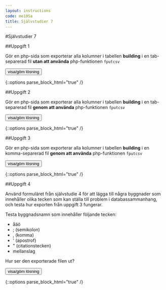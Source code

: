 ```yaml
---
layout: instructions
code: me105a
title: Självstudier 7
---
```


<style>
table {border-collapse: collapse;font-size:smaller}
th, td {border: 1px solid #BBBBBB}
th, td {text-align:left}
th, td {padding: 6px;}
</style>

<script>
  var toggle = function(id) {
  var mydiv = document.getElementById(id);
  if (mydiv.style.display === 'block' || mydiv.style.display === '')
    mydiv.style.display = 'none';
  else
    mydiv.style.display = 'block'
  }
</script>


#Självstudier 7

##Uppgift 1

Gör en php-sida som exporterar alla kolumner i tabellen **building** i en tab-separerad fil **utan att använda** php-funktionen `fputcsv`

<!--START SHOW/HIDE-->
<input type="button" value="visa/göm lösning" onclick="toggle('answer1');">

{::options parse_block_html="true" /}
<div id="answer1" style="display:none">

{% highlight html+php %}
<!doctype html>
<html>
<head>
<meta charset="UTF-8">
<title>Uppgift 1</title>
</head>
<body>
<h1>Självstudie 8</h1>
<h2>Uppgift 1</h2>
<?php
error_reporting(E_ALL);
ini_set('display_errors', 1);

// Anslut till databasen
include $_SERVER['DOCUMENT_ROOT'] . '/username/me105a/connect.php';

// Hämta alla kolumner från tabellen building
$sql = 'SELECT * FROM building';
$result = $pdo->query($sql);

//OBS före loopen måste vi skapa en tom strängvariabel $export som sedan byggs på
$export="";
foreach ($result as $row) {
	$id=$row['id'];   
	$name=$row['name'];
	$street=$row['street'];
	$streetnumber=$row['streetnumber'];
	//lägg ihop alla kolumner till en sträng. tabb-tecken \t mellan varje kolumn, ny rad \n på slutet	
	$tab_separated_row="$id\t$name\t$street\t$streetnumber\n";
	//lägg till aktuell rad sist i strängen $export
	$export.=$tab_separated_row;
}
//nu ska vi spara $export i en fil
$filename="export1.txt";
file_put_contents($filename,$export);
//filen finns nu på webbservern men vi behöver en länk för
//att komma åt den
echo "Hämta exporterad fil: ";
echo "<a href='$filename'>$filename</a>";
?>
</body>
</html>
{% endhighlight %}

</div>
<!--END SHOW/HIDE-->
 
##Uppgift 2

Gör en php-sida som exporterar alla kolumner i tabellen **building** i en tab-separerad fil **genom att använda** php-funktionen `fputcsv`

<!--START SHOW/HIDE-->
<input type="button" value="visa/göm lösning" onclick="toggle('answer2');">

{::options parse_block_html="true" /}
<div id="answer2" style="display:none">

{% highlight html+php %}
<!doctype html>
<html>
<head>
<meta charset="UTF-8">
<title>Uppgift 2</title>
</head>

<body>
<h1>Självstudie 8</h1>
<h2>Uppgift 2</h2>
<?php
error_reporting(E_ALL);
ini_set('display_errors', 1);

// Anslut till databasen
include $_SERVER['DOCUMENT_ROOT'] . '/username/me105a/connect.php';

// Hämta alla kolumner från tabellen building
$sql = 'SELECT * FROM building';
$result = $pdo->query($sql);

$filename="export2.txt";

// Öppna filen för att kunna skriva till den
$file = fopen($filename, 'w');

foreach ($result as $row) {
	// Bestäm vilka kolumner som ska skrivas till filen
	// och lägg i en array
	$values = array(
		$row['id'],
		$row['name'],
		$row['street'],
		$row['streetnumber']
	);
	// Skriv alla värden ($values) till vår fil ($file)
	// Separera alla värden med en tab (\t)
	fputcsv($file, $values, "\t");
}

// Stäng filen
fclose($file);
echo "Hämta exporterad fil: ";
echo "<a href='$filename'>$filename</a>";
?>
</body>
</html>
{% endhighlight %}

</div>
<!--END SHOW/HIDE-->

##Uppgift 3

Gör en php-sida som exporterar alla kolumner i tabellen **building** i en komma-separerad fil **genom att använda** php-funktionen `fputcsv`

<!--START SHOW/HIDE-->
<input type="button" value="visa/göm lösning" onclick="toggle('answer3');">

{::options parse_block_html="true" /}
<div id="answer3" style="display:none">

{% highlight html+php %}
<!doctype html>
<html>
<head>
<meta charset="UTF-8">
<title>Uppgift 3</title>
</head>

<body>
<h1>Självstudie 8</h1>
<h2>Uppgift 3</h2>
<?php
error_reporting(E_ALL);
ini_set('display_errors', 1);

// Anslut till databasen
include $_SERVER['DOCUMENT_ROOT'] . '/username/me105a/connect.php';

// Hämta alla kolumner från tabellen building
$sql = 'SELECT * FROM building';
$result = $pdo->query($sql);

$filename="export3.txt";

// Öppna filen för att kunna skriva till den
$file = fopen($filename, 'w');

foreach ($result as $row) {
	// Bestäm vilka kolumner som ska skrivas till filen
	// och lägg i en array
	$values = array(
		$row['id'],
		$row['name'],
		$row['street'],
		$row['streetnumber']
	);
	// Skriv alla värden ($values) till vår fil ($file)
	// Separera alla värden med komma
	fputcsv($file, $values, ",");
}

// Stäng filen
fclose($file);
echo "Hämta exporterad fil: ";
echo "<a href='$filename'>$filename</a>";
?>
</body>
</html>
{% endhighlight %}

</div>
<!--END SHOW/HIDE-->

##Uppgift 4

Använd formuläret från självstudie 4 för att lägga till några byggnader som innehåller olika tecken som kan ställa till problem i databassammanhang, och testa hur exporten från uppgift 3 fungerar. 

Testa byggnadsnamn som innehåller följande tecken:

- åäö
- ; (semikolon)
- , (komma)
- ' (apostrof)
- " (citationstecken)
- mellanslag

Hur ser den exporterade filen ut?

<!--START SHOW/HIDE-->
<input type="button" value="visa/göm lösning" onclick="toggle('answer4');">

{::options parse_block_html="true" /}
<div id="answer4" style="display:none">

Om ett byggnadsnamn innehåller åäö kan filen se konstig ut, men om man väljer rätt teckenkodning, utf-8, bör det bli korrekt:

![](im7/encoding.png)

Om ett byggnadsnamn innehåller semikolon funkar det som vilket tecken som helst

{% highlight text %}
3,Semikolonet;,Storgatan,1
{% endhighlight %}

Om ett byggnadsnamn innehåller komma eller mellanslag så läggs automatiskt citationstecken till runt fältet:

{% highlight text %}
4,"Kommat,",Storgatan,2
5,"Mellan slaget",Storgatan,3
{% endhighlight %}

Om ett byggnadsnamn innehåller citationstecken kommer citationstecknen att dubbleras för att indikera att de är en del av byggnadsnamnet och inte start eller slut på ett fält:

{% highlight text %}
6,"En ""ny"" byggnad",Storgatan,18
{% endhighlight %}

Om ett byggnadsnamn innehåller apostrof går det inte att mata in i databasen utan att ta till något trick:

![](im7/formwithapostrohe.png)

![](im7/resultapostrophe.png)

Hur man matar in apostrofer i databaser diskuteras på sidan 149 och framåt i boken "PHP & MySQL - Novice to Ninja". 

</div>
<!--END SHOW/HIDE-->
